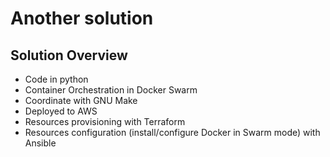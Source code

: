 # Another solution

## Solution Overview

* Code in python
* Container Orchestration in Docker Swarm
* Coordinate with GNU Make
* Deployed to AWS
* Resources provisioning with Terraform
* Resources configuration (install/configure Docker in Swarm mode) with Ansible
